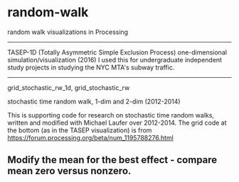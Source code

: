 # random-walk
random walk visualizations in Processing

-----

TASEP-1D (Totally Asymmetric Simple Exclusion Process) one-dimensional simulation/visualization (2016)
I used this for undergraduate independent study projects in studying the NYC MTA's subway traffic.

-----
grid_stochastic_rw_1d, grid_stochastic_rw

stochastic time random walk, 1-dim and 2-dim (2012-2014)

This is supporting code for research on stochastic time random walks, written and modified with Michael Laufer over 2012-2014.
The grid code at the bottom (as in the TASEP visualization) is from https://forum.processing.org/beta/num_1195788276.html

Modify the mean for the best effect - compare mean zero versus nonzero.
-----
